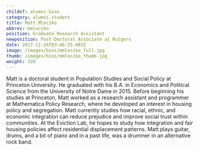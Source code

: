 ```yaml
---
childof: alumni-bios
category: alumni-student
title: Matt Mleczko
abbrev: mmleczko
position: Graduate Research Assistant
newposition: Post-Doctoral Associate at Rutgers
date: 2017-11-26T03:46:25.603Z
image: /images/bios/mmleczko_full.jpg
thumb: /images/bios/mmleczko_thumb.jpg
weight: 320
---
```

Matt is a doctoral student in Population Studies and Social Policy at Princeton University. He graduated with his B.A. in Economics and Political Science from the University of Notre Dame in 2015. Before beginning his studies at Princeton, Matt worked as a research assistant and programmer at Mathematica Policy Research, where he developed an interest in housing policy and segregation. Matt currently studies how racial, ethnic, and economic integration can reduce prejudice and improve social trust within communities. At the Eviction Lab, he hopes to study how integration and fair housing policies affect residential displacement patterns. Matt plays guitar, drums, and a bit of piano and in a past life, was a drummer in an alternative rock band.

